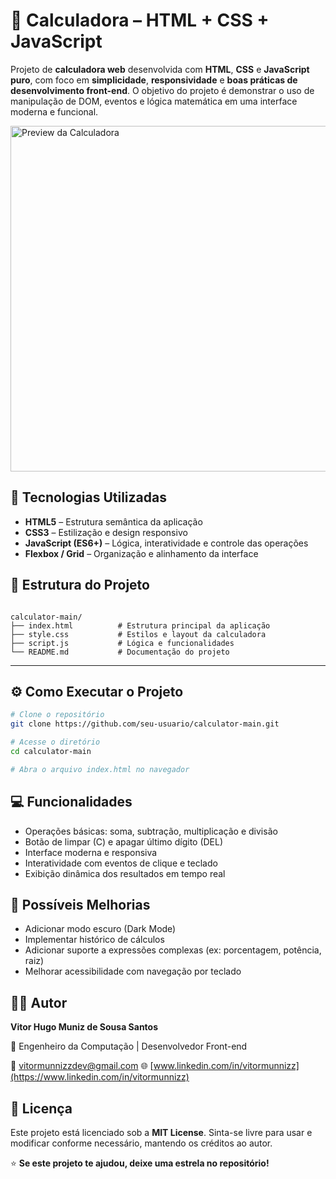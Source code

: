 # 🧮 Calculadora – HTML + CSS + JavaScript

Projeto de **calculadora web** desenvolvida com **HTML**, **CSS** e **JavaScript puro**, com foco em **simplicidade**, **responsividade** e **boas práticas de desenvolvimento front-end**. O objetivo do projeto é demonstrar o uso de manipulação de DOM, eventos e lógica matemática em uma interface moderna e funcional.

<img width="1068" height="553" alt="Preview da Calculadora" src="coloque-aqui-o-link-da-imagem" />

## 🧠 Tecnologias Utilizadas

- **HTML5** – Estrutura semântica da aplicação  
- **CSS3** – Estilização e design responsivo  
- **JavaScript (ES6+)** – Lógica, interatividade e controle das operações  
- **Flexbox / Grid** – Organização e alinhamento da interface  

## 📂 Estrutura do Projeto

```

calculator-main/
├── index.html          # Estrutura principal da aplicação
├── style.css           # Estilos e layout da calculadora
├── script.js           # Lógica e funcionalidades
└── README.md           # Documentação do projeto

````

---

## ⚙️ Como Executar o Projeto

```bash
# Clone o repositório
git clone https://github.com/seu-usuario/calculator-main.git

# Acesse o diretório
cd calculator-main

# Abra o arquivo index.html no navegador
````

## 💻 Funcionalidades

* Operações básicas: soma, subtração, multiplicação e divisão
* Botão de limpar (C) e apagar último dígito (DEL)
* Interface moderna e responsiva
* Interatividade com eventos de clique e teclado
* Exibição dinâmica dos resultados em tempo real

## 🧱 Possíveis Melhorias

* Adicionar modo escuro (Dark Mode)
* Implementar histórico de cálculos
* Adicionar suporte a expressões complexas (ex: porcentagem, potência, raiz)
* Melhorar acessibilidade com navegação por teclado

## 👨‍💻 Autor

**Vitor Hugo Muniz de Sousa Santos**

💼 Engenheiro da Computação | Desenvolvedor Front-end

📧 [vitormunnizzdev@gmail.com](mailto:vitormunnizzdev@gmail.com)
🌐 [www.linkedin.com/in/vitormunnizz](https://www.linkedin.com/in/vitormunnizz)

## 📝 Licença

Este projeto está licenciado sob a **MIT License**.
Sinta-se livre para usar e modificar conforme necessário, mantendo os créditos ao autor.

⭐ **Se este projeto te ajudou, deixe uma estrela no repositório!**

